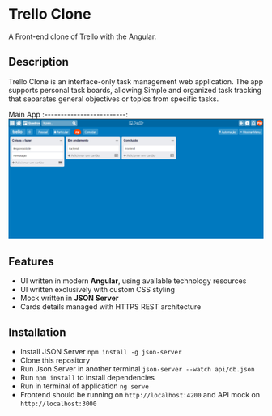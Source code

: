 # Trello Clone

A Front-end clone of Trello with the Angular.

## Description

Trello Clone is an interface-only task management web application. The app supports personal task boards, allowing
Simple and organized task tracking that separates general objectives or topics from specific tasks.

Main App
:-------------------------:
![Alt text](src\assets\screenshots\main.PNG?raw=true "Main")

## Features

- UI written in modern **Angular**, using available technology resources
- UI written exclusively with custom CSS styling
- Mock written in **JSON Server**
- Cards details managed with HTTPS REST architecture

## Installation

- Install JSON Server `npm install -g json-server`
- Clone this repository
- Run Json Server in another terminal `json-server --watch api/db.json`
- Run `npm install` to install dependencies
- Run in terminal of application `ng serve`
- Frontend should be running on `http://localhost:4200` and API mock on `http://localhost:3000`
